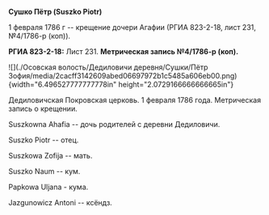 **Сушко Пётр (Suszko Piotr)**

1 февраля 1786 г -- крещение дочери Агафии (РГИА 823-2-18, лист 231,
№4/1786-р (коп)).

**РГИА 823-2-18:** Лист 231. **Метрическая запись №4/1786-р (коп).**

![](./Осовская волость/Дедиловичи деревня/Сушки/Пётр Зофия/media/2cacff3142609abed06697972b1c5485a606eb00.png){width="6.496527777777778in"
height="2.0729166666666665in"}

Дедиловичская Покровская церковь. 1 февраля 1786 года. Метрическая
запись о крещении.

Suszkowna Ahafia -- дочь родителей с деревни Дедиловичи.

Suszko Piotr -- отец.

Suszkowa Zofija -- мать.

Suszko Naum -- кум.

Papkowa Uljana - кума.

Jazgunowicz Antoni -- ксёндз.
